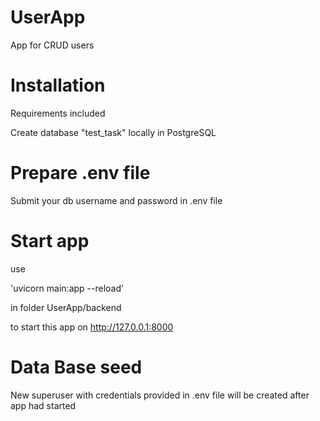 # UserApp
App for CRUD users

# Installation
Requirements included

Create database "test_task" locally in PostgreSQL

# Prepare .env file
Submit your db username and password in .env file

# Start app
use 

'uvicorn main:app --reload'

in folder UserApp/backend

to start this app on http://127.0.0.1:8000

# Data Base seed
New superuser with credentials provided in .env file will be created after app had started
